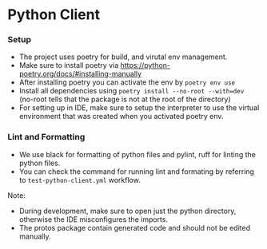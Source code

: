 # Python Client

### Setup
- The project uses poetry for build, and virutal env management.
- Make sure to install poetry via https://python-poetry.org/docs/#installing-manually
- After installing poetry you can activate the env by `poetry env use`
- Install all dependencies using `poetry install --no-root --with=dev` (no-root tells that the package is not at the root of the directory)
- For setting up in IDE, make sure to setup the interpreter to use the virtual environment that was created when you activated poetry env.

### Lint and Formatting
- We use black for formatting of python files and pylint, ruff for linting the python files.
- You can check the command for running lint and formating by referring to `test-python-client.yml` workflow.

Note: 
- During development, make sure to open just the python directory, otherwise the IDE misconfigures the imports.
- The protos package contain generated code and should not be edited manually.


